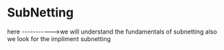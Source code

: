 # SubNetting
here ----------->we will understand the fundamentals of subnetting also we look for the impliment subnetting 
